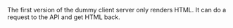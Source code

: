 The first version of the dummy client server only renders HTML.
It can do a request to the API and get HTML back.